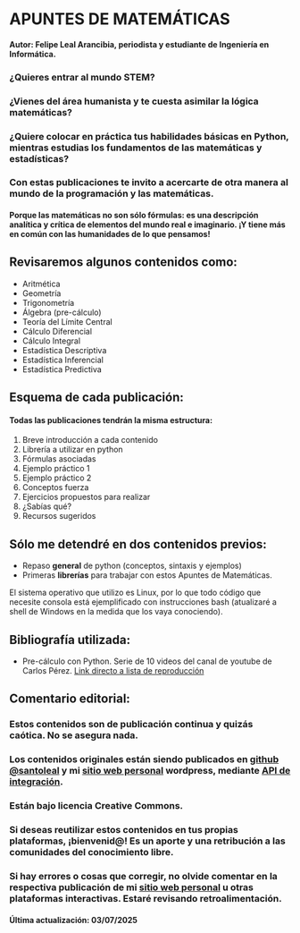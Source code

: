 # APUNTES DE MATEMÁTICAS
#### Autor: Felipe Leal Arancibia, periodista y estudiante de Ingeniería en Informática.
### ¿Quieres entrar al mundo STEM?
### ¿Vienes del área humanista y te cuesta asimilar la lógica matemáticas?
### ¿Quiere colocar en práctica tus habilidades básicas en Python, mientras estudias los fundamentos de las matemáticas y estadísticas?

### Con estas publicaciones te invito a acercarte de otra manera al mundo de la programación y las matemáticas.

#### Porque las matemáticas no son sólo fórmulas: es una descripción analítica y crítica de elementos del mundo real e imaginario. ¡Y tiene más en común con las humanidades de lo que pensamos!

## Revisaremos algunos contenidos como:

- Aritmética
- Geometría
- Trigonometría
- Álgebra (pre-cálculo)
- Teoría del Límite Central
- Cálculo Diferencial
- Cálculo Integral
- Estadística Descriptiva
- Estadística Inferencial
- Estadística Predictiva 


## Esquema de cada publicación:
#### Todas las publicaciones tendrán la misma estructura:

1. Breve introducción a cada contenido
2. Librería a utilizar en python
3. Fórmulas asociadas
4. Ejemplo práctico 1
5. Ejemplo práctico 2
6. Conceptos fuerza
7. Ejercicios propuestos para realizar
8. ¿Sabías qué? 
9. Recursos sugeridos


## Sólo me detendré en dos contenidos previos:

- Repaso **general** de python (conceptos, sintaxis y ejemplos)
- Primeras **librerías** para trabajar con estos Apuntes de Matemáticas.

El sistema operativo que utilizo es Linux, por lo que todo código que necesite consola está ejemplificado con instrucciones bash (atualizaré a shell de Windows en la medida que los vaya conociendo). 




## Bibliografía utilizada:

* Pre-cálculo con Python. Serie de 10 videos del canal de youtube de Carlos Pérez. [Link directo a lista de reproducción ](https://www.youtube.com/watch?v=vLoGO3KrV9I&list=PLvxMQVVqTtnXf5YDayVeYISaIrLWJ6-7k&index=10)


## Comentario editorial:

### Estos contenidos son de publicación continua y quizás caótica. No se asegura nada.

### Los contenidos originales están siendo publicados en [github @santoleal](https://github.com/santoleal) y mi [sitio web personal](https://felipelealarancibia.cl/) wordpress, mediante [API de integración](). 

### Están bajo licencia Creative Commons.

### Si deseas reutilizar estos contenidos en tus propias plataformas, ¡bienvenid@! Es un aporte y una retribución a las comunidades del conocimiento libre. 

### Si hay errores o cosas que corregir, no olvide comentar en la respectiva publicación de mi [sitio web personal](https://felipelealarancibia.cl/) u otras plataformas interactivas. Estaré revisando retroalimentación.


#### Última actualización: 03/07/2025
